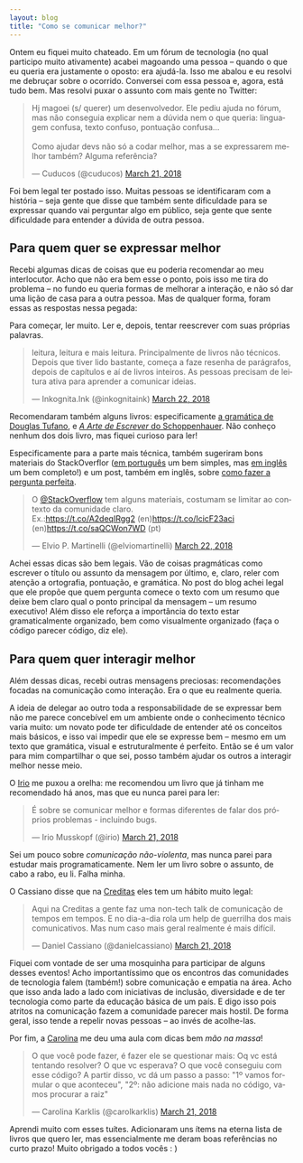 ```yaml
---
layout: blog
title: "Como se comunicar melhor?"
---
```


Ontem eu fiquei muito chateado. Em um fórum de tecnologia (no qual participo muito ativamente) acabei magoando uma pessoa – quando o que eu queria era justamente o oposto: era ajudá-la. Isso me abalou e eu resolvi me debruçar sobre o ocorrido. Conversei com essa pessoa e, agora, está tudo bem. Mas resolvi puxar o assunto com mais gente no Twitter:

<blockquote class="twitter-tweet" data-lang="en"><p lang="pt" dir="ltr">Hj magoei (s/ querer) um desenvolvedor. Ele pediu ajuda no fórum, mas não conseguia explicar nem a dúvida nem o que queria: linguagem confusa, texto confuso, pontuação confusa… <br><br>Como ajudar devs não só a codar melhor, mas a se expressarem melhor também? Alguma referência?</p>&mdash; Cuducos (@cuducos) <a href="https://twitter.com/cuducos/status/976568898165276673?ref_src=twsrc%5Etfw">March 21, 2018</a></blockquote>
<script async src="https://platform.twitter.com/widgets.js" charset="utf-8"></script>

Foi bem legal ter postado isso. Muitas pessoas se identificaram com a história – seja gente que disse que também sente dificuldade para se expressar quando vai perguntar algo em público, seja gente que sente dificuldade para entender a dúvida de outra pessoa.

## Para quem quer se expressar melhor

Recebi algumas dicas de coisas que eu poderia recomendar ao meu interlocutor. Acho que não era bem esse o ponto, pois isso me tira do problema – no fundo eu queria formas de melhorar a interação, e não só dar uma lição de casa para a outra pessoa. Mas de qualquer forma, foram essas as respostas nessa pegada:

Para começar, ler muito. Ler e, depois, tentar reescrever com suas próprias palavras.

<blockquote class="twitter-tweet" data-lang="en"><p lang="pt" dir="ltr">leitura, leitura e mais leitura. Principalmente de livros não técnicos. Depois que tiver lido bastante, começa a faze resenha de parágrafos, depois de capítulos e aí de livros inteiros. As pessoas precisam de leitura ativa para aprender a comunicar ideias.</p>&mdash; Inkognita.Ink (@inkognitaink) <a href="https://twitter.com/inkognitaink/status/976631548886831104?ref_src=twsrc%5Etfw">March 22, 2018</a></blockquote>
<script async src="https://platform.twitter.com/widgets.js" charset="utf-8"></script>

Recomendaram também alguns livros: especificamente [a gramática de Douglas Tufano](https://twitter.com/maisguga/status/976797901027467264), e [_A Arte de Escrever_ do Schoppenhauer](https://twitter.com/vickersvickers/status/976569838847053824). Não conheço nenhum dos dois livro, mas fiquei curioso para ler!

Especificamente para a parte mais técnica, também sugeriram bons materiais do StackOverflor ([em português](https://pt.stackoverflow.com/help/how-to-ask) um bem simples, mas [em inglês](https://stackoverflow.com/help/how-to-ask) um bem completo!) e um post, também em inglês, sobre [como fazer a pergunta perfeita](https://codeblog.jonskeet.uk/2010/08/29/writing-the-perfect-question/).

<blockquote class="twitter-tweet" data-lang="en"><p lang="pt" dir="ltr">O <a href="https://twitter.com/StackOverflow?ref_src=twsrc%5Etfw">@StackOverflow</a> tem alguns materiais, costumam se limitar ao contexto da comunidade claro.<br>Ex.:<a href="https://t.co/A2deqIRgg2">https://t.co/A2deqIRgg2</a> (en)<a href="https://t.co/IcicF23aci">https://t.co/IcicF23aci</a> (en)<a href="https://t.co/saQCWon7WD">https://t.co/saQCWon7WD</a> (pt)</p>&mdash; Elvio P. Martinelli (@elviomartinelli) <a href="https://twitter.com/elviomartinelli/status/976610402636304384?ref_src=twsrc%5Etfw">March 22, 2018</a></blockquote>
<script async src="https://platform.twitter.com/widgets.js" charset="utf-8"></script>

Achei essas dicas são bem legais. Vão de coisas pragmáticas como escrever o título ou assunto da mensagem por último, e, claro, reler com atenção a ortografia, pontuação, e gramática. No post do blog achei legal que ele propõe que quem pergunta comece o texto com um resumo que deixe bem claro qual o ponto principal da mensagem – um resumo executivo! Além disso ele reforça a importância do texto estar gramaticalmente organizado, bem como visualmente organizado (faça o código parecer código, diz ele).

## Para quem quer interagir melhor

Além dessas dicas, recebi outras mensagens preciosas: recomendações focadas na comunicação como interação. Era o que eu realmente queria.

A ideia de delegar ao outro toda a responsabilidade de se expressar bem não me parece concebível em um ambiente onde o conhecimento técnico varia muito: um novato pode ter dificuldade de entender até os conceitos mais básicos, e isso vai impedir que ele se expresse bem – mesmo em um texto que gramática, visual e estruturalmente é perfeito. Então se é um valor para mim compartilhar o que sei, posso também ajudar os outros a interagir melhor nesse meio.

O [Irio](https://twitter.com/irio/status/976570652470792192) me puxou a orelha: me recomendou um livro que já tinham me recomendado há anos, mas que eu nunca parei para ler:

<blockquote class="twitter-tweet" data-lang="en"><p lang="pt" dir="ltr">É sobre se comunicar melhor e formas diferentes de falar dos próprios problemas - incluindo bugs.</p>&mdash; Irio Musskopf (@irio) <a href="https://twitter.com/irio/status/976571732411797504?ref_src=twsrc%5Etfw">March 21, 2018</a></blockquote>
<script async src="https://platform.twitter.com/widgets.js" charset="utf-8"></script>

Sei um pouco sobre _comunicação não-violenta_, mas nunca parei para estudar mais programaticamente. Nem ler um livro sobre o assunto, de cabo a rabo, eu li. Falha minha.

O Cassiano disse que na [Creditas](https://www.creditas.com.br/) eles tem um hábito muito legal:

<blockquote class="twitter-tweet" data-lang="en"><p lang="pt" dir="ltr">Aqui na Creditas a gente faz uma non-tech talk de comunicação de tempos em tempos. E no dia-a-dia rola um help de guerrilha dos mais comunicativos. Mas num caso mais geral realmente é mais difícil.</p>&mdash; Daniel Cassiano (@danielcassiano) <a href="https://twitter.com/danielcassiano/status/976572723332820992?ref_src=twsrc%5Etfw">March 21, 2018</a></blockquote>
<script async src="https://platform.twitter.com/widgets.js" charset="utf-8"></script>

Fiquei com vontade de ser uma mosquinha para participar de alguns desses eventos! Acho importantíssimo que os encontros das comunidades de tecnologia falem (também!) sobre comunicação e empatia na área. Acho que isso anda lado a lado com iniciativas de inclusão, diversidade e de ter tecnologia como parte da educação básica de um país. E digo isso pois atritos na comunicação fazem a comunidade parecer mais hostil. De forma geral, isso tende a repelir novas pessoas – ao invés de acolhe-las.

Por fim, a [Carolina](https://github.com/carolkarklis) me deu uma aula com dicas bem _mão na massa_!

<blockquote class="twitter-tweet" data-lang="en"><p lang="pt" dir="ltr">O que você pode fazer, é fazer ele se questionar mais: Oq vc está tentando resolver? O que vc esperava? O que você conseguiu com esse código? A partir disso, vc dá um passo a passo: &quot;1º vamos formular o que aconteceu&quot;, &quot;2º: não adicione mais nada no código, vamos procurar a raiz&quot;</p>&mdash; Carolina Karklis (@carolkarklis) <a href="https://twitter.com/carolkarklis/status/976588468288720896?ref_src=twsrc%5Etfw">March 21, 2018</a></blockquote>
<script async src="https://platform.twitter.com/widgets.js" charset="utf-8"></script>

Aprendi muito com esses tuítes. Adicionaram uns ítems na eterna lista de livros que quero ler, mas essencialmente me deram boas referências no curto prazo! Muito obrigado a todos vocês : )


